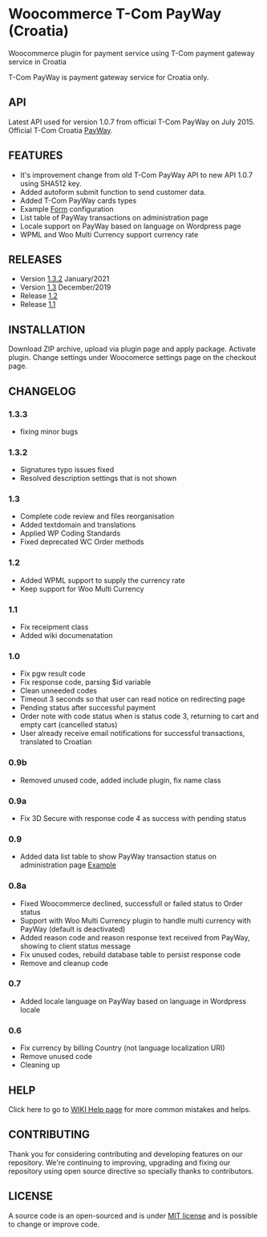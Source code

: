 # Woocommerce T-Com PayWay (Croatia)
Woocommerce plugin for payment service using T-Com payment gateway service in Croatia

T-Com PayWay is payment gateway service for Croatia only.

## API

Latest API used for version 1.0.7 from official T-Com PayWay on July 2015. Official T-Com Croatia [PayWay](https://www.hrvatskitelekom.hr/poslovni/ict/poslovna-rjesenja/web-shop#payway).

## FEATURES

* It's improvement change from old T-Com PayWay API to new API 1.0.7 using SHA512 key.
* Added autoform submit function to send customer data.
* Added T-Com PayWay cards types
* Example [Form](https://github.com/marinsagovac/woocommerce-tcom-payway/blob/master/docs/primjer_obrasca.png) configuration
* List table of PayWay transactions on administration page
* Locale support on PayWay based on language on Wordpress page
* WPML and Woo Multi Currency support currency rate

## RELEASES


* Version [1.3.2](https://github.com/marinsagovac/woocommerce-tcom-payway/releases/tag/1.3.3) January/2021
* Version [1.3](https://github.com/marinsagovac/woocommerce-tcom-payway/releases/tag/1.3) December/2019
* Release [1.2](https://github.com/marinsagovac/woocommerce-tcom-payway/releases/tag/1.2)
* Release [1.1](https://github.com/marinsagovac/woocommerce-tcom-payway/releases/tag/1.1)

## INSTALLATION

Download ZIP archive, upload via plugin page and apply package. Activate plugin. Change settings under Woocomerce settings page on the checkout page.

## CHANGELOG

### 1.3.3

* fixing minor bugs

### 1.3.2

* Signatures typo issues fixed
* Resolved description settings that is not shown

### 1.3

* Complete code review and files reorganisation
* Added textdomain and translations
* Applied WP Coding Standards
* Fixed deprecated WC Order methods

### 1.2

* Added WPML support to supply the currency rate
* Keep support for Woo Multi Currency

### 1.1

* Fix receipment class
* Added wiki documenatation

### 1.0

* Fix pgw result code
* Fix response code, parsing $id variable
* Clean unneeded codes
* Timeout 3 seconds so that user can read notice on redirecting page
* Pending status after successful payment
* Order note with code status when is status code 3, returning to cart and empty cart (cancelled status)
* User already receive email notifications for successful transactions, translated to Croatian

### 0.9b

* Removed unused code, added include plugin, fix name class

### 0.9a

* Fix 3D Secure with response code 4 as success with pending status

### 0.9

* Added data list table to show PayWay transaction status on administration page [Example](https://github.com/marinsagovac/woocommerce-tcom-payway/blob/master/docs/DataList.jpg)

### 0.8a

* Fixed Woocommerce declined, successfull or failed status to Order status
* Support with Woo Multi Currency plugin to handle multi currency with PayWay (default is deactivated)
* Added reason code and reason response text received from PayWay, showing to client status message
* Fix unused codes, rebuild database table to persist response code
* Remove and cleanup code

### 0.7

* Added locale language on PayWay based on language in Wordpress locale

### 0.6

* Fix currency by billing Country (not language localization URI)
* Remove unused code
* Cleaning up

## HELP

Click here to go to [WIKI Help page](https://github.com/marinsagovac/woocommerce-tcom-payway/wiki/Common-issues-and-helps) for more common mistakes and helps.

## CONTRIBUTING

Thank you for considering contributing and developing features on our repository.
We're continuing to improving, upgrading and fixing our repository using open source directive so specially thanks to contributors.

## LICENSE

A source code is an open-sourced and is under [MIT license](http://opensource.org/licenses/MIT) and is possible to change or improve code.
